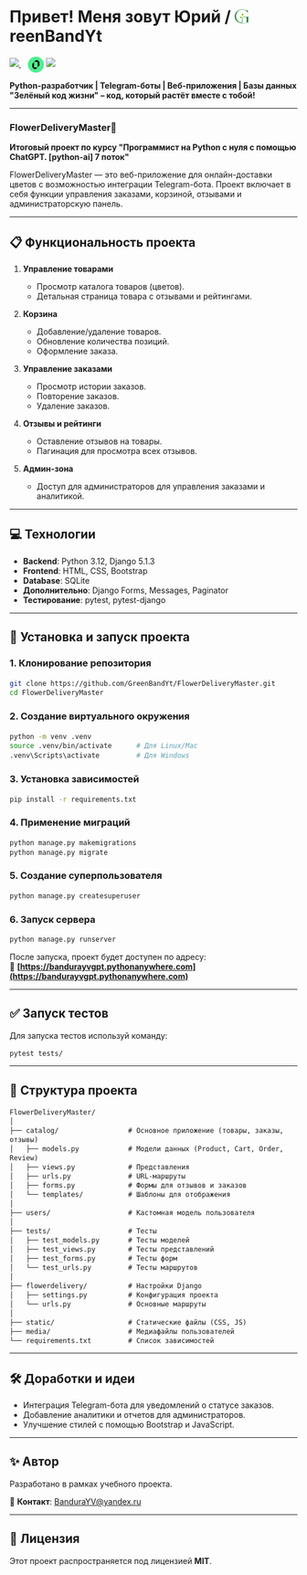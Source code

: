 # **Привет! Меня зовут Юрий** / <img src="https://raw.githubusercontent.com/GreenBandYt/GreenBandYt/main/assets/images/b_logo_g.png" width="25" alt="G" style="vertical-align: -2px;">reenBandYt

<p>
  <a href="https://github.com/GreenBandYt" target="_blank" rel="noopener noreferrer">
    <img src="https://img.shields.io/badge/GreenBandYt-Зелёный_код_жизни-32CD32?style=for-the-badge&logo=leaflet&logoColor=white">
  </a>
  &nbsp;&nbsp;
  <img src="https://raw.githubusercontent.com/GreenBandYt/GreenBandYt/main/assets/logos/zerocoder.png" width="28" height="28" alt="Zerocoder" style="vertical-align: middle; border-radius: 50%;">
  <a href="https://github.com/GreenBandYt/Zerocoder/blob/main/README.md" target="_blank" rel="noopener noreferrer">
    <img src="https://img.shields.io/badge/Zerocoder-Выпускник-%239B59B6?style=for-the-badge">
  </a>
</p>

**Python-разработчик | Telegram-боты | Веб-приложения | Базы данных**  
**"Зелёный код жизни" – код, который растёт вместе с тобой!**

---

### **FlowerDeliveryMaster🚀**
**Итоговый проект по курсу "Программист на Python с нуля с помощью ChatGPT. [python-ai] 7 поток"**  

FlowerDeliveryMaster — это веб-приложение для онлайн-доставки цветов с возможностью интеграции Telegram-бота. Проект включает в себя функции управления заказами, корзиной, отзывами и администраторскую панель.

---

## 📋 **Функциональность проекта**

1. **Управление товарами**  
   - Просмотр каталога товаров (цветов).  
   - Детальная страница товара с отзывами и рейтингами.  

2. **Корзина**  
   - Добавление/удаление товаров.  
   - Обновление количества позиций.  
   - Оформление заказа.  

3. **Управление заказами**  
   - Просмотр истории заказов.  
   - Повторение заказов.  
   - Удаление заказов.  

4. **Отзывы и рейтинги**  
   - Оставление отзывов на товары.  
   - Пагинация для просмотра всех отзывов.  

5. **Админ-зона**  
   - Доступ для администраторов для управления заказами и аналитикой.  

---

## 💻 **Технологии**

- **Backend**: Python 3.12, Django 5.1.3  
- **Frontend**: HTML, CSS, Bootstrap  
- **Database**: SQLite  
- **Дополнительно**: Django Forms, Messages, Paginator  
- **Тестирование**: pytest, pytest-django  

---

## 🚀 **Установка и запуск проекта**

### **1. Клонирование репозитория**
```bash
git clone https://github.com/GreenBandYt/FlowerDeliveryMaster.git
cd FlowerDeliveryMaster
```

### **2. Создание виртуального окружения**
```bash
python -m venv .venv
source .venv/bin/activate      # Для Linux/Mac
.venv\Scripts\activate         # Для Windows
```

### **3. Установка зависимостей**
```bash
pip install -r requirements.txt
```

### **4. Применение миграций**
```bash
python manage.py makemigrations
python manage.py migrate
```

### **5. Создание суперпользователя**
```bash
python manage.py createsuperuser
```

### **6. Запуск сервера**
```bash
python manage.py runserver
```

После запуска, проект будет доступен по адресу:  
📍 **[https://bandurayvgpt.pythonanywhere.com](https://bandurayvgpt.pythonanywhere.com)**  

---

## ✅ **Запуск тестов**

Для запуска тестов используй команду:
```bash
pytest tests/
```

---

## 📂 **Структура проекта**

```
FlowerDeliveryMaster/
│
├── catalog/                 # Основное приложение (товары, заказы, отзывы)
│   ├── models.py            # Модели данных (Product, Cart, Order, Review)
│   ├── views.py             # Представления
│   ├── urls.py              # URL-маршруты
│   ├── forms.py             # Формы для отзывов и заказов
│   └── templates/           # Шаблоны для отображения
│
├── users/                   # Кастомная модель пользователя
│
├── tests/                   # Тесты
│   ├── test_models.py       # Тесты моделей
│   ├── test_views.py        # Тесты представлений
│   ├── test_forms.py        # Тесты форм
│   └── test_urls.py         # Тесты маршрутов
│
├── flowerdelivery/          # Настройки Django
│   ├── settings.py          # Конфигурация проекта
│   └── urls.py              # Основные маршруты
│
├── static/                  # Статические файлы (CSS, JS)
├── media/                   # Медиафайлы пользователей
└── requirements.txt         # Список зависимостей
```

---

## 🛠 **Доработки и идеи**

- Интеграция Telegram-бота для уведомлений о статусе заказов.  
- Добавление аналитики и отчетов для администраторов.  
- Улучшение стилей с помощью Bootstrap и JavaScript.  

---

## ✨ **Автор**

Разработано в рамках учебного проекта.  

📧 **Контакт**: [BanduraYV@yandex.ru](mailto:BanduraYV@yandex.ru)

---

## 🔖 **Лицензия**

Этот проект распространяется под лицензией **MIT**.
```
